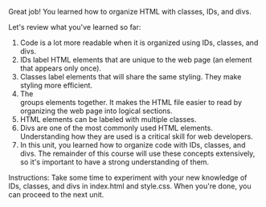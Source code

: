Great job! You learned how to organize HTML with classes, IDs, and divs.

Let's review what you've learned so far:

1. Code is a lot more readable when it is organized using IDs, classes, and divs.
2. IDs label HTML elements that are unique to the web page (an element that appears only once).
3. Classes label elements that will share the same styling. They make styling more efficient.
4. The <div> groups elements together. It makes the HTML file easier to read by organizing the web page into logical sections.
5. HTML elements can be labeled with multiple classes.
6. Divs are one of the most commonly used HTML elements. Understanding how they are used is a critical skill for web developers.
7. In this unit, you learned how to organize code with IDs, classes, and divs. The remainder of this course will use these concepts extensively, so it's important to have a strong understanding of them.

Instructions:
Take some time to experiment with your new knowledge of IDs, classes, and divs in index.html and style.css. When you're done, you can proceed to the next unit.
